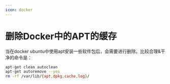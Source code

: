 ```yaml
---
icon: docker
---
```


# 删除Docker中的APT的缓存

当在docker ubuntu中使用apt安装一些软件包后，会需要进行删除。比较合理&干净的命令是：

````bash
apt-get clean autoclean
apt-get autoremove --yes
rm -rf /var/lib/{apt,dpkg,cache,log}/
````


